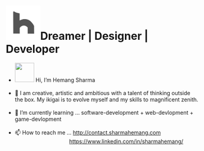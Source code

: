 <h1><a href="http://sharmahemang.com" target="_blank"><img src="logo.png" alt="Hemang Logo" width="90px" height="90px"></a>Dreamer | Designer | Developer</h1>

- <img src="https://media.giphy.com/media/Swxh3DqeCRr2w/giphy.gif" width="50px" height="50px" >  Hi, I’m Hemang Sharma <br /><br />
- 👀  I am creative, artistic and ambitious with a talent of thinking outside the box. My ikigai is to evolve myself and my skills to magnificent zenith.<br /><br/>
- 🌱  I’m currently learning ... software-development + web-devlopment + game-devlopment <br /><br />
- 📫  How to reach me ... http://contact.sharmahemang.com <br/>
 &nbsp; &nbsp; &nbsp; &nbsp; &nbsp; &nbsp; &nbsp; &nbsp; &nbsp; &nbsp; &nbsp; &nbsp;&nbsp;&nbsp;&nbsp;&nbsp;&nbsp;&nbsp;&nbsp;&nbsp;&nbsp;&nbsp;&nbsp;&nbsp;&nbsp;https://www.linkedin.com/in/sharmahemang/

<!---
hemangsharma/hemangsharma is a ✨ special ✨ repository because its `README.md` (this file) appears on your GitHub profile.
You can click the Preview link to take a look at your changes.
--->
